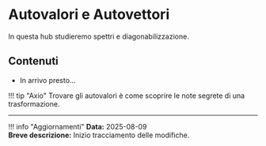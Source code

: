 # Autovalori e Autovettori

In questa hub studieremo spettri e diagonabilizzazione.

## Contenuti

- In arrivo presto...

!!! tip "Axio"
    Trovare gli autovalori è come scoprire le note segrete di una trasformazione.

---

!!! info "Aggiornamenti"
    **Data:** 2025-08-09  
    **Breve descrizione:** Inizio tracciamento delle modifiche.

